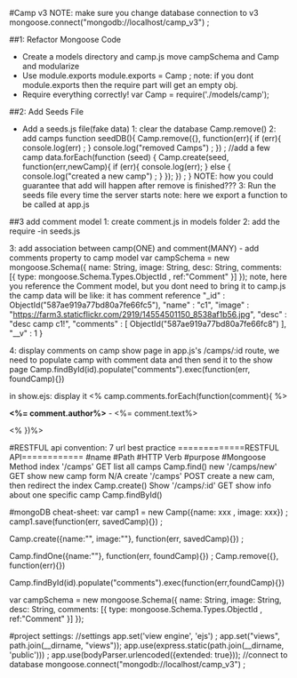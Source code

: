 #Camp v3
NOTE: make sure you change database connection to v3
mongoose.connect("mongodb://localhost/camp_v3") ;

##1: Refactor Mongoose Code
* Create a models directory and camp.js
move campSchema and Camp and modularize
* Use module.exports
module.exports = Camp ;
note: if you dont module.exports then the require part will get an empty obj.
* Require everything correctly!
var Camp = require('./models/camp');


##2: Add Seeds File
* Add a seeds.js file(fake data)
1: clear the database
Camp.remove()
2: add camps
function seedDB(){
    Camp.remove({}, function(err){
        if (err){
            console.log(err) ;
        }
        console.log("removed Camps") ;
    }) ;
    //add a few camp
    data.forEach(function (seed) {
        Camp.create(seed, function(err,newCamp){
            if (err){
                console.log(err);
            } else {
                console.log("created a new camp") ;
            }
        });
    }) ;
}
NOTE: how you could guarantee that add will happen after remove is finished???
3: Run the seeds file every time the server starts
note: here we export a function to be called at app.js

##3 add comment model
1: create comment.js in models folder
2: add the require
    -in seeds.js

3: add association between camp(ONE) and comment(MANY)
    - add comments property to camp model
var campSchema = new mongoose.Schema({
    name: String,
    image: String,
    desc: String,
    comments: [{
        type: mongoose.Schema.Types.ObjectId ,
        ref:"Comment"
    }]
});
note, here you reference the Comment model, but you dont need to bring it to camp.js
the camp data will be like: it has comment reference
 "_id" : ObjectId("587ae919a77bd80a7fe66fc5"), "name" : "c1",
 "image" : "https://farm3.staticflickr.com/2919/14554501150_8538af1b56.jpg",
 "desc" : "desc camp c1!", "comments" : [ ObjectId("587ae919a77bd80a7fe66fc8") ], "__v" : 1 }

4: display comments on camp show page
in app.js's /camps/:id route, we need to populate camp with comment data and then send it to the show page
Camp.findById(id).populate("comments").exec(function(err, foundCamp){})

in show.ejs: display it
<% camp.comments.forEach(function(comment){ %>
    <p>
        <strong><%= comment.author%></strong> - <%= comment.text%>
    </p>
<% })%>


#RESTFUL api convention: 7 url best practice
=============RESTFUL API============
#name    #Path          #HTTP Verb   #purpose                                  #Mongoose Method
index    '/camps'         GET        list all camps                              Camp.find()
new      '/camps/new'     GET        show new camp form                          N/A
create   '/camps'         POST       create a new cam, then redirect the index   Camp.create()
Show     '/camps/:id'     GET        show info about one specific camp           Camp.findById()

#mongoDB cheat-sheet:
var camp1 = new Camp({name: xxx , image: xxx}) ;
camp1.save(function(err, savedCamp){}) ;

Camp.create({name:"", image:""}, function(err, savedCamp){}) ;

Camp.findOne({name:""}, function(err, foundCamp){}) ;
Camp.remove({}, function(err){})

Camp.findById(id).populate("comments").exec(function(err,foundCamp){})

var campSchema = new mongoose.Schema({
    name: String,
    image: String,
    desc: String,
    comments: [{
        type: mongoose.Schema.Types.ObjectId ,
        ref:"Comment"
    }]
});

#project settings:
//settings
app.set('view engine', 'ejs') ;
app.set("views", path.join(__dirname, "views"));
app.use(express.static(path.join(__dirname, 'public'))) ;
app.use(bodyParser.urlencoded({extended: true}));
//connect to database
mongoose.connect("mongodb://localhost/camp_v3") ;
